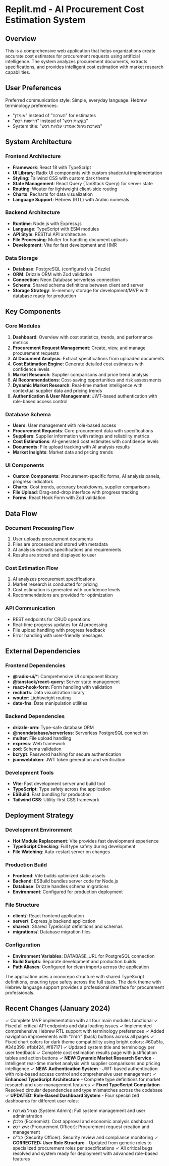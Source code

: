 # Replit.md - AI Procurement Cost Estimation System

## Overview

This is a comprehensive web application that helps organizations create accurate cost estimates for procurement requests using artificial intelligence. The system analyzes procurement documents, extracts specifications, and provides intelligent cost estimation with market research capabilities.

## User Preferences

Preferred communication style: Simple, everyday language.
Hebrew terminology preferences:
- "אומדן" instead of "הערכה" for estimates
- "דרישות רכש" instead of "בקשות רכש" 
- System title: "מערכת ניהול אומדני עלויות רכש"

## System Architecture

### Frontend Architecture
- **Framework**: React 18 with TypeScript
- **UI Library**: Radix UI components with custom shadcn/ui implementation
- **Styling**: Tailwind CSS with custom dark theme
- **State Management**: React Query (TanStack Query) for server state
- **Routing**: Wouter for lightweight client-side routing
- **Charts**: Recharts for data visualization
- **Language Support**: Hebrew (RTL) with Arabic numerals

### Backend Architecture
- **Runtime**: Node.js with Express.js
- **Language**: TypeScript with ESM modules
- **API Style**: RESTful API architecture
- **File Processing**: Multer for handling document uploads
- **Development**: Vite for fast development and HMR

### Data Storage
- **Database**: PostgreSQL (configured via Drizzle)
- **ORM**: Drizzle ORM with Zod validation
- **Connection**: Neon Database serverless connection
- **Schema**: Shared schema definitions between client and server
- **Storage Strategy**: In-memory storage for development/MVP with database ready for production

## Key Components

### Core Modules
1. **Dashboard**: Overview with cost statistics, trends, and performance metrics
2. **Procurement Request Management**: Create, view, and manage procurement requests
3. **AI Document Analysis**: Extract specifications from uploaded documents
4. **Cost Estimation Engine**: Generate detailed cost estimates with confidence levels
5. **Market Research**: Supplier comparisons and price trend analysis
6. **AI Recommendations**: Cost-saving opportunities and risk assessments
7. **Dynamic Market Research**: Real-time market intelligence with contextual supplier data and pricing trends
8. **Authentication & User Management**: JWT-based authentication with role-based access control

### Database Schema
- **Users**: User management with role-based access
- **Procurement Requests**: Core procurement data with specifications
- **Suppliers**: Supplier information with ratings and reliability metrics
- **Cost Estimations**: AI-generated cost estimates with confidence levels
- **Documents**: File upload tracking with AI analysis results
- **Market Insights**: Market data and pricing trends

### UI Components
- **Custom Components**: Procurement-specific forms, AI analysis panels, progress indicators
- **Charts**: Cost trends, accuracy breakdowns, supplier comparisons
- **File Upload**: Drag-and-drop interface with progress tracking
- **Forms**: React Hook Form with Zod validation

## Data Flow

### Document Processing Flow
1. User uploads procurement documents
2. Files are processed and stored with metadata
3. AI analysis extracts specifications and requirements
4. Results are stored and displayed to user

### Cost Estimation Flow
1. AI analyzes procurement specifications
2. Market research is conducted for pricing
3. Cost estimation is generated with confidence levels
4. Recommendations are provided for optimization

### API Communication
- REST endpoints for CRUD operations
- Real-time progress updates for AI processing
- File upload handling with progress feedback
- Error handling with user-friendly messages

## External Dependencies

### Frontend Dependencies
- **@radix-ui/***: Comprehensive UI component library
- **@tanstack/react-query**: Server state management
- **react-hook-form**: Form handling with validation
- **recharts**: Data visualization library
- **wouter**: Lightweight routing
- **date-fns**: Date manipulation utilities

### Backend Dependencies
- **drizzle-orm**: Type-safe database ORM
- **@neondatabase/serverless**: Serverless PostgreSQL connection
- **multer**: File upload handling
- **express**: Web framework
- **zod**: Schema validation
- **bcrypt**: Password hashing for secure authentication
- **jsonwebtoken**: JWT token generation and verification

### Development Tools
- **Vite**: Fast development server and build tool
- **TypeScript**: Type safety across the application
- **ESBuild**: Fast bundling for production
- **Tailwind CSS**: Utility-first CSS framework

## Deployment Strategy

### Development Environment
- **Hot Module Replacement**: Vite provides fast development experience
- **TypeScript Checking**: Full type safety during development
- **File Watching**: Auto-restart server on changes

### Production Build
- **Frontend**: Vite builds optimized static assets
- **Backend**: ESBuild bundles server code for Node.js
- **Database**: Drizzle handles schema migrations
- **Environment**: Configured for production deployment

### File Structure
- **client/**: React frontend application
- **server/**: Express.js backend application
- **shared/**: Shared TypeScript definitions and schemas
- **migrations/**: Database migration files

### Configuration
- **Environment Variables**: DATABASE_URL for PostgreSQL connection
- **Build Scripts**: Separate development and production builds
- **Path Aliases**: Configured for clean imports across the application

The application uses a monorepo structure with shared TypeScript definitions, ensuring type safety across the full stack. The dark theme with Hebrew language support provides a professional interface for procurement professionals.

## Recent Changes (January 2024)

✓ Complete MVP implementation with all four main modules functional
✓ Fixed all critical API endpoints and data loading issues
✓ Implemented comprehensive Hebrew RTL support with terminology preferences
✓ Added navigation improvements with "חזרה" (back) buttons across all pages
✓ Fixed chart colors for dark theme compatibility using bright colors: #60a5fa, #34d399, #fbbf24, #f87171
✓ Updated system title and terminology per user feedback
✓ Complete cost estimation results page with justification tables and action buttons
✓ **NEW: Dynamic Market Research Service** - Intelligent real-time market analysis with supplier comparisons and pricing intelligence
✓ **NEW: Authentication System** - JWT-based authentication with role-based access control and comprehensive user management
✓ **Enhanced TypeScript Architecture** - Complete type definitions for market research and user management features
✓ **Fixed TypeScript Compilation** - Resolved circular dependencies and type mismatches across the codebase
✓ **UPDATED: Role-Based Dashboard System** - Four specialized dashboards for different user roles:
  - מנהל מערכת (System Admin): Full system management and user administration
  - כלכלן (Economist): Cost approval and economic analysis dashboard
  - איש רכש (Procurement Officer): Procurement request creation and management
  - קב"ט (Security Officer): Security review and compliance monitoring
✓ **CORRECTED: User Role Structure** - Updated from generic roles to specialized procurement roles per specifications
✓ All critical bugs resolved and system ready for deployment with advanced role-based features